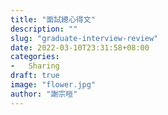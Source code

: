 ```yaml
---
title: "面試總心得文"
description: ""
slug: "graduate-interview-review"
date: 2022-03-10T23:31:58+08:00
categories:
-   Sharing
draft: true
image: "flower.jpg"
author: "謝宗晅"
---
```


###
